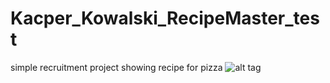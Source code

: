 # Kacper_Kowalski_RecipeMaster_test
simple recruitment project showing recipe for pizza
![alt tag](https://user-images.githubusercontent.com/20172644/32224252-f598c33e-be40-11e7-9819-9cc2d67cc08c.png)
